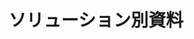 ---
title: "ソリューション別資料"
permalink: "/solutions/"
layout: category
taxonomy: Solutions
entries_layout: grid
classes: wide
---